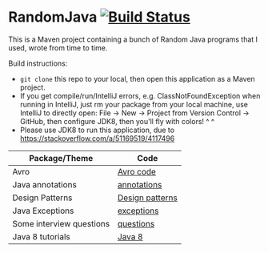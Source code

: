 # RandomJava [![Build Status](https://travis-ci.org/fishercoder1534/RandomJava.svg?branch=master)](https://travis-ci.org/fishercoder1534/RandomJava)
This is a Maven project containing a bunch of Random Java programs that I used, wrote from time to time.

Build instructions:
* `git clone` this repo to your local, then open this application as a Maven project.
* If you get compile/run/IntelliJ errors, e.g. ClassNotFoundException when running in IntelliJ, just rm your package from your local machine, use IntelliJ to directly open:
File -> New -> Project from Version Control -> GitHub, then configure JDK8, then you'll fly with colors! ^ ^
* Please use JDK8 to run this application, due to https://stackoverflow.com/a/51169519/4117496

|      Package/Theme   |   Code
|----------------|---------------
|Avro|[Avro code](../master/src/main/java/avro)
|Java annotations|[annotations](../master/src/main/java/customize_annotations_generics_wildcards_examples)
|Design Patterns|[Design patterns](../master/src/main/java/designPatterns)
|Java Exceptions|[exceptions](../master/src/main/java/exceptionsCanBeSelfDefined)
|Some interview questions|[questions](../master/src/main/java/interviewQuestions)
|Java 8 tutorials|[Java 8](../master/src/main/java/java8tutorials)
